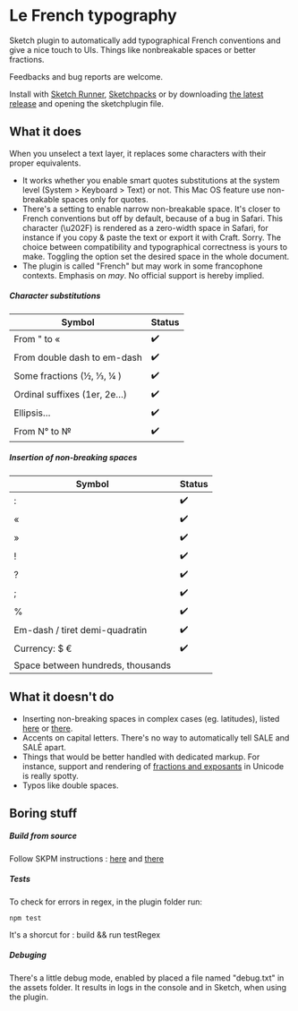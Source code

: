 # Le French typography

Sketch plugin to automatically add typographical French conventions and give a nice touch to UIs. Things like nonbreakable spaces or better fractions.

Feedbacks and bug reports are welcome.

Install with [Sketch Runner](https://sketchrunner.com/), [Sketchpacks](https://www.sketchpacks.com/Saint-loup/french-typography) or by downloading
[the latest release](https://github.com/Saint-loup/french-typography/releases/latest) and opening the sketchplugin file.


##  What it does

When you unselect a text layer, it replaces some characters with their proper equivalents. 

* It works whether you enable smart quotes substitutions at the system level (System > Keyboard > Text) or not. This Mac OS feature use non-breakable spaces only for quotes.
* There's a setting to enable narrow non-breakable space. It's closer to French conventions but off by default, because of a bug in Safari. This character (\u202F) is rendered as a zero-width space in Safari, for instance if you copy & paste the text or export it with Craft. Sorry. The choice between compatibility and typographical correctness is yours to make. Toggling the option set the desired space in the whole document.
* The plugin is called "French" but may work in some francophone contexts. Emphasis on *may*. No official support is hereby implied.

##### Character substitutions

| Symbol                      | Status |
| ---------------------------- | ------ |
| From " to «                |  ✔️  |
| From double dash to em-dash       |  ✔️  |
| Some fractions (½, ⅓, ¼ )           |  ✔️  |
| Ordinal suffixes (1er, 2e…)|  ✔️  |
| Ellipsis…   |  ✔️  |
| From N° to №                     |  ✔️  |


##### Insertion of non-breaking spaces

| Symbol                 | Status |
| --------------------- | ------- |
| :                     |  ✔️  |
| «                     |  ✔️  |
| »                     |  ✔️  |
| !                     |  ✔️  |
| ?                     |  ✔️  |
| ;                     |  ✔️  |
| %                     |  ✔️  |
| Em-dash / tiret demi-quadratin      |  ✔️  |
| Currency:  $ €        |  ✔️  |
| Space between hundreds, thousands  |      |


## What it doesn't do


* Inserting non-breaking spaces in complex cases (eg. latitudes), listed [here](https://www.btb.termiumplus.gc.ca/tpv2guides/guides/chroniq/index-fra.html?lang=fra&lettr=indx_autr8cDRJ-6fjpl0&page=9ouqyIer24Kc.html) or [there](https://en.wikipedia.org/wiki/Wikipedia:Manual_of_Style#Non-breaking_spaces).
* Accents on capital letters. There's no way to automatically tell SALE and SALÉ apart.
* Things that would be better handled with dedicated markup. For instance, support and rendering of [fractions and exposants](https://en.wikipedia.org/wiki/Unicode_subscripts_and_superscripts#Superscripts_and_subscripts_block) in Unicode is really spotty.
* Typos like double spaces.


## Boring stuff

##### Build from source

Follow SKPM instructions : [here](https://skpm.io/help/) and [there](https://developer.sketchapp.com/guides/)

##### Tests

To check for errors in regex, in the plugin folder run:

`npm test`

It's a shorcut for : 
build && <sketchTool path> run <plugin path> testRegex

##### Debuging

There's a little debug mode, enabled by placed a file named "debug.txt" in the assets folder. It results in logs in the console and in Sketch, when using the plugin. 
